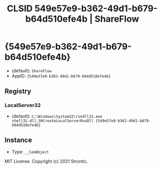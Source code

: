 ﻿---
title: "CLSID 549e57e9-b362-49d1-b679-b64d510efe4b | ShareFlow"
excerpt: What is COM-Object CLSID 549e57e9-b362-49d1-b679-b64d510efe4b?
---

# {549e57e9-b362-49d1-b679-b64d510efe4b}

* (default): `ShareFlow`
* AppID: `{549e57e9-b362-49d1-b679-b64d510efe4b}`

## Registry


### LocalServer32

* (default): `C:\Windows\System32\rundll32.exe shell32.dll,SHCreateLocalServerRunDll {549e57e9-b362-49d1-b679-b64d510efe4b}`

## Instance

* Type: `__ComObject`

MIT License. Copyright (c) 2021 Strontic.


